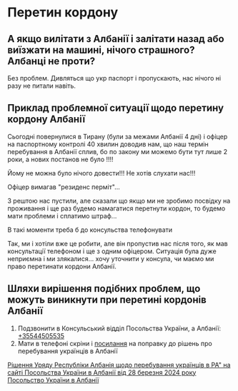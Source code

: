 # Перетин кордону

## А якщо вилітати з Албанії і залітати назад або виїзжати на машині, нічого страшного? Албанці не проти?

Без проблем. Дивляться що укр паспорт і пропускають, нас нічого ні разу не питали навіть.

## Приклад проблемної ситуації щодо перетину кордону Албанії

Сьогодні повернулися в Тирану (були за межами Албанії 4 дні) і офіцер на паспортному контролі 40
хвилин доводив нам, що наш термін перебування в Албанії сплив, бо по закону ми можемо бути тут
лише 2 роки, а нових постанов не було !!!!

Йому не можна було нічого довести!!! Не хотів слухати нас!!!

Офіцер вимагав "резиденс перміт"...

З рештою нас пустили, але сказали що якщо ми не зробимо посвідку на проживання і ще раз будемо
намагатися перетнути кордон, то будемо мати проблеми і сплатимо штраф...

В такі моменти треба б до консульства телефонувати

Так, ми і хотіли вже це робити, але він пропустив нас після того, як мав консультації телефоном і ще з
одним офіцером. Ситуація була дуже неприємна і ми злякалися... хочу уточнити у консула, чи маємо ми
право перетинати кордони Албанії.

## Шляхи вирішення подібних проблем, що можуть виникнути при перетині кордонів Албанії

1. Подзвонити в Консульський відділ Посольства України, а Албанії: <a href="tel:+35544505535">+35544505535</a>
2. Мати в телефоні скріни і <a href="documents.md">посилання</a> на поправку до рішень про перебування українців в
   Албанії

<a href="https://albania.mfa.gov.ua/news/uryad-ra-prijnyav-rishennya-shchodo-ukrayinciv">
Рішення Уряду Республіки Албанія щодо перебування українців в РА" на сайті Посольства України в Албанії від 28 березня 2024 року
</a>

<seealso>
   <category ref="embassy">
      <a href="https://albania.mfa.gov.ua/">Посольство України в Албанії</a>
   </category>
</seealso>